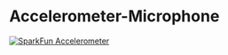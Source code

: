 # Accelerometer-Microphone

[![SparkFun Accelerometer](https://cdn.sparkfun.com//assets/parts/1/2/0/9/4/14427-SparkFun_Cosmic_Ray_Detector-Muon_Hunter_-03.jpg)](https://www.sparkfun.com/products/14427)
